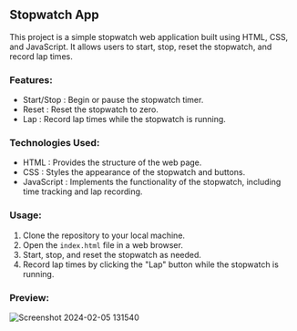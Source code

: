 ## Stopwatch App

This project is a simple stopwatch web application built using HTML, CSS, and JavaScript. It allows users to start, stop, reset the stopwatch, and record lap times.

### Features:

- Start/Stop : Begin or pause the stopwatch timer.
- Reset : Reset the stopwatch to zero.
- Lap : Record lap times while the stopwatch is running.

### Technologies Used:

- HTML : Provides the structure of the web page.
- CSS : Styles the appearance of the stopwatch and buttons.
- JavaScript : Implements the functionality of the stopwatch, including time tracking and lap recording.

### Usage:

1. Clone the repository to your local machine.
2. Open the `index.html` file in a web browser.
3. Start, stop, and reset the stopwatch as needed.
4. Record lap times by clicking the "Lap" button while the stopwatch is running.

### Preview:

![Screenshot 2024-02-05 131540](https://github.com/Sreemathipalanisamy/PRODIGY_WD_02/assets/134085972/27943b2c-1c91-4d4c-8da3-16f3bec64d65)
